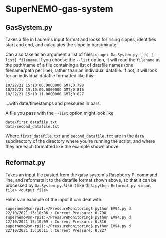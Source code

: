 # SuperNEMO-gas-system


## GasSystem.py 

Takes a file in Lauren's input format and looks for rising slopes, identifies start and end, and calculates the slope in bars/minute.

Can also take as an argument a list of files:
`usage: GasSystem.py [-h] [--list] filename`. If you choose the
`--list`    option, it will read the `filename` as the path/name of a file containing a list of datafile names (one filename/path per line), rather than an individual datafile. If not, it will look for an individual datafile formatted like this:
 ```      
10/22/21 15:10:06.0000000 GMT;0.798
10/22/21 15:10:09.0000000 GMT;0.816
10/22/21 15:10:11.0000000 GMT;0.827
```

...with date/timestamps and pressures in bars.

A file you pass with the `--list` option might look like
 ```   
data/first_datafile.txt
data/second_datafile.txt
 ```   
 Where `first_datafile.txt` and `second_datafile.txt` are in the `data` subdirectory of the directory where you're running the script, and where they are each formatted like the example shown above.
 
 ## Reformat.py
 
 Takes an input file pasted from the gasy system's Raspberry Pi command line, and reformats it to the datafile format shown above, so that it can be processed by  `GasSystem.py`. Use it like this: `python Reformat.py <input file> <output file>`
 
 Here's an example of the input it can deal with:
 ```
 supernemo@sn-rpi1:~/PressureMonitoring$ python EV94.py d
22/10/2021 15:10:06 : Current Pressure: 0.798
supernemo@sn-rpi1:~/PressureMonitoring$ python EV94.py d
22/10/2021 15:10:09 : Current Pressure: 0.816
supernemo@sn-rpi1:~/PressureMonitoring$ python EV94.py d
22/10/2021 15:10:11 : Current Pressure: 0.827
 ```
